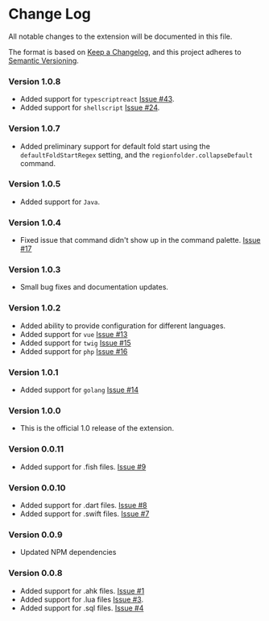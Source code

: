 # Change Log
All notable changes to the extension will be documented in this file.


The format is based on [Keep a Changelog](https://keepachangelog.com/en/1.0.0/),
and this project adheres to [Semantic Versioning](https://semver.org/spec/v2.0.0.html).


### Version 1.0.8

- Added support for `typescriptreact` [Issue #43](https://github.com/maptz/maptz.vscode.extensions.customfolding/pull/43).
- Added support for `shellscript` [Issue #24](https://github.com/maptz/maptz.vscode.extensions.customfolding/pull/24).

### Version 1.0.7

- Added preliminary support for default fold start using the `defaultFoldStartRegex` setting, and the `regionfolder.collapseDefault` command.

### Version 1.0.5

- Added support for `Java`.

### Version 1.0.4

- Fixed issue that command didn't show up in the command palette. [Issue #17](https://github.com/maptz/maptz.vscode.extensions.customfolding/issues/17)

### Version 1.0.3

- Small bug fixes and documentation updates.

### Version 1.0.2

- Added ability to provide configuration for different languages.
- Added support for `vue` [Issue #13](https://github.com/maptz/maptz.vscode.extensions.customfolding/pull/13)
- Added support for `twig` [Issue #15](https://github.com/maptz/maptz.vscode.extensions.customfolding/pull/15)
- Added support for `php` [Issue #16](https://github.com/maptz/maptz.vscode.extensions.customfolding/pull/16)

### Version 1.0.1

- Added support for `golang` [Issue #14](https://github.com/maptz/maptz.vscode.extensions.customfolding/pull/14)

### Version 1.0.0

- This is the official 1.0 release of the extension.

### Version 0.0.11

- Added support for .fish files. [Issue #9](https://github.com/maptz/maptz.vscode.extensions.customfolding/issues/9)

### Version 0.0.10

- Added support for .dart files. [Issue #8](https://github.com/maptz/maptz.vscode.extensions.customfolding/issues/8)
- Added support for .swift files. [Issue #7](https://github.com/maptz/maptz.vscode.extensions.customfolding/issues/7)

### Version 0.0.9

- Updated NPM dependencies

### Version 0.0.8

- Added support for .ahk files. [Issue #1](https://github.com/maptz/maptz.vscode.extensions.customfolding/issues/1)
- Added support for .lua files [Issue #3](https://github.com/maptz/maptz.vscode.extensions.customfolding/issues/3).
- Added support for .sql files. [Issue #4](https://github.com/maptz/maptz.vscode.extensions.customfolding/issues/4)